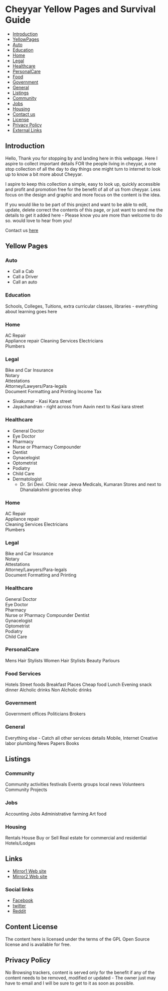 # Cheyyar Yellow Pages and Survival Guide
- [Introduction](#Introduction)
- [YellowPages](#YellowPages)
- [Auto](#Auto)
- [Education](#Education)
- [Home](#Home)
- [Legal](#Legal)
- [Healthcare](#Healthcare)
- [PersonalCare](#PersonalCare)
- [Food](#Food)
- [Government](#Government)
- [General](#General)
- [Listings](#Listings)
- [Community](#Community)
- [Jobs](#Jobs)
- [Housing](#Housing)
- [Contact us](#Contact_us])
- [License](#license)
- [Privacy Policy ](#Privacy_Policy)
- [External Links](#links)

## Introduction

Hello, Thank you for stopping by and landing here in this webpage. Here I aspire to collect important details FOR the people living in cheyyar, a one stop collection of all the day to day things one might turn to internet to look up to know a bit more about Cheyyar.

I aspire to keep this collection a simple, easy to look up, quickly accessible and profit and promotion free for the benefit of all of us from cheyyar.  Less focus on the design and graphic and more focus on the content is the idea.

If you would like to be part of this project and want to be able to edit, update, delete  correct the contents of this page, or just want to send me the details to get it added here - Please know you are more than welcome to do so. would love to hear from you!

Contact us [here](#Contact_us)

## Yellow Pages

###  Auto

* Call a Cab
* Call a Driver
* Call an auto

 

### Education 
Schools, Colleges, Tuitions, extra curricular classes, libraries - everything about learning goes here

 
###  Home 

AC Repair        
Appliance repair 
Cleaning Services
Electricians     
Plumbers         


###   Legal 

Bike and Car Insurance           
Notary                           
Attestations                     
Attorney/Lawyers/Para-legals     
Document Formatting and Printing
Income Tax 
* Sivakumar - Kasi Kara street 
* Jayachandran - right across from Aavin next to Kasi kara street 




###   Healthcare 
* General Doctor               	
* Eye Doctor                   	
* Pharmacy                     	
* Nurse or Pharmacy Compounder 	
* Dentist                      	
* Gynacelogist                 	
* Optometrist                  	
* Podiatry                     	
* Child Care
* Dermatologist
	* 	Dr. Sri Devi. Clinic near Jeeva Medicals, Kumaran Stores and next to Dhanalakshmi groceries shop


###  Home
AC Repair         
Appliance repair  
Cleaning Services
Electricians      
Plumbers          


###   Legal

Bike and Car Insurance          
Notary                          
Attestations                    
Attorney/Lawyers/Para-legals    
Document Formatting and Printing


###   Healthcare
General Doctor              
Eye Doctor                  
Pharmacy                    
Nurse or Pharmacy Compounder
Dentist                     
Gynacelogist                
Optometrist                 
Podiatry                    
Child Care                  


###   PersonalCare
Mens Hair Stylists
Women Hair Stylists 
Beauty Parlours 

###   Food Services
Hotels
Street foods 
Breakfast Places
Cheap food
Lunch
Evening snack
dinner
Alcholic drinks 
Non Alcholic drinks 

###   Government 
Government offices
Politicians
Brokers


###   General 
Everything else - Catch all other services details
Mobile, 
Internet
Creative
labor
plumbing
News Papers 
Books 


## Listings

###  Community
Community activities
festivals
Events
groups
local news
Volunteers
Community Projects 

###  Jobs
Accounting Jobs
Administrative
farming
Art
food

### Housing
Rentals
House Buy or Sell
Real estate for commercial and residential
Hotels/Lodges


## Links

* [Mirror1 Web site](https://cheyyar.com)
* [Mirror2 Web site](https://cheyyaru.com)

### Social links

* [Facebook](https://facebook.com)
* [twitter](https://twitter.com)
* [Reddit](https://twitter.com)


## Content License

The content here is licensed under the terms of the GPL Open Source license and is available for free.

## Privacy Policy

No Browsing trackers, content is served only for the benefit if any of the content needs to be removed, modified or updated - The owner just may have to email and I will be sure to get to it as soon as possible. 